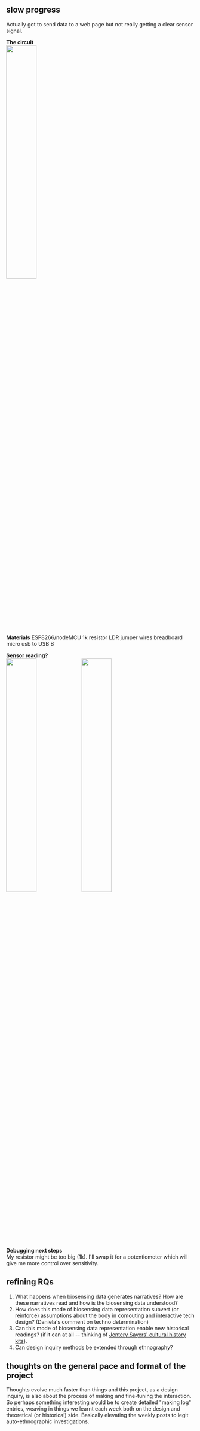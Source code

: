 ## slow progress
Actually got to send data to a web page but not really getting a clear sensor signal.  

**The circuit**  
<img src="/images/wk15exp/IMG_0135.jpg" width="40%">

**Materials**
ESP8266/nodeMCU
1k resistor
LDR
jumper wires
breadboard
micro usb to USB B

**Sensor reading?**    
<img src="/images/wk15exp/wk15-3.jpg" width="40%"><img src="/images/wk15exp/wk15-4.jpg" width="40%">

**Debugging next steps**    
My resistor might be too big (1k). I'll swap it for a potentiometer which will give me more control over sensitivity.


## refining RQs
1. What happens when biosensing data generates narratives? How are these narratives read and how is the biosensing data understood?
2. How does this mode of biosensing data representation subvert (or reinforce) assumptions about the body in comouting and interactive tech design? (Daniela's comment on techno determination)
3. Can this mode of biosensing data representation enable new historical readings? (if it can at all -- thinking of [Jentery Sayers' cultural history kits](http://hyperrhiz.io/hyperrhiz13/workshops-kits/early-wearables.html)).
4. Can design inquiry methods be extended through ethnography?

## thoughts on the general pace and format of the project
Thoughts evolve much faster than things and this project, as a design inquiry, is also about the process of making and fine-tuning the interaction. So perhaps something interesting would be to create detailed "making log" entries, weaving in things we learnt each week both on the design and theoretical (or historical) side. Basically elevating the weekly posts to legit auto-ethnographic investigations.


